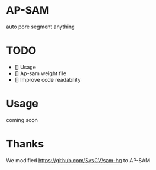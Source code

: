 # AP-SAM
auto pore segment anything

# TODO 
- [] Usage
- [] Ap-sam weight file
- [] Improve code readability

# Usage
coming soon

# Thanks 
We modified https://github.com/SysCV/sam-hq to AP-SAM
